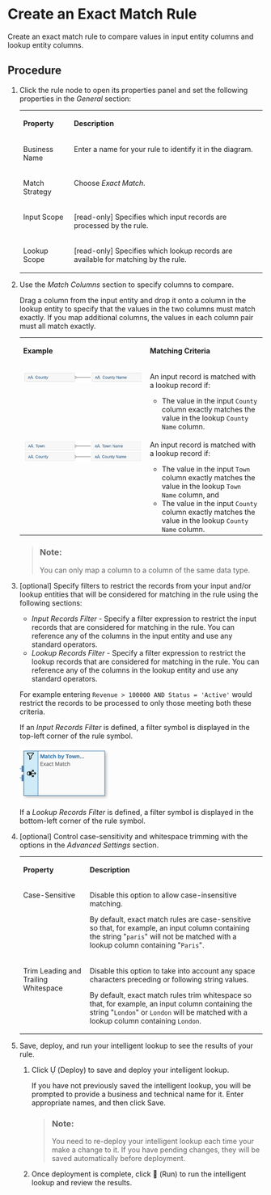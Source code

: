 <!-- loio897d26c3ffe24efaa27cd0d7262a78ad -->

<link rel="stylesheet" type="text/css" href="css/sap-icons.css"/>

# Create an Exact Match Rule

Create an exact match rule to compare values in input entity columns and lookup entity columns.



<a name="loio897d26c3ffe24efaa27cd0d7262a78ad__steps_ysw_pzb_cqb"/>

## Procedure

1.  Click the rule node to open its properties panel and set the following properties in the *General* section:


    <table>
    <tr>
    <th valign="top">

    Property
    
    </th>
    <th valign="top">

    Description
    
    </th>
    </tr>
    <tr>
    <td valign="top">
    
    Business Name
    
    </td>
    <td valign="top">
    
    Enter a name for your rule to identify it in the diagram.
    
    </td>
    </tr>
    <tr>
    <td valign="top">
    
    Match Strategy
    
    </td>
    <td valign="top">
    
    Choose *Exact Match*.
    
    </td>
    </tr>
    <tr>
    <td valign="top">
    
    Input Scope
    
    </td>
    <td valign="top">
    
    \[read-only\] Specifies which input records are processed by the rule.
    
    </td>
    </tr>
    <tr>
    <td valign="top">
    
    Lookup Scope
    
    </td>
    <td valign="top">
    
    \[read-only\] Specifies which lookup records are available for matching by the rule.
    
    </td>
    </tr>
    </table>
    
2.  Use the *Match Columns* section to specify columns to compare.

    Drag a column from the input entity and drop it onto a column in the lookup entity to specify that the values in the two columns must match exactly. If you map additional columns, the values in each column pair must all match exactly.


    <table>
    <tr>
    <th valign="top">

    Example
    
    </th>
    <th valign="top">

    Matching Criteria
    
    </th>
    </tr>
    <tr>
    <td valign="top">
    
    ![](images/Exact_Match_-_One_Column_Pair_54e2255.png)
    
    </td>
    <td valign="top">
    
    An input record is matched with a lookup record if:

    -   The value in the input `County` column exactly matches the value in the lookup `County Name` column.


    
    </td>
    </tr>
    <tr>
    <td valign="top">
    
    ![](images/Exact_Match_-_Two_Column_Pairs_adecfff.png)
    
    </td>
    <td valign="top">
    
    An input record is matched with a lookup record if:

    -   The value in the input `Town` column exactly matches the value in the lookup `Town Name` column, and
    -   The value in the input `County` column exactly matches the value in the lookup `County Name` column.


    
    </td>
    </tr>
    </table>
    
    > ### Note:  
    > You can only map a column to a column of the same data type.

3.  \[optional\] Specify filters to restrict the records from your input and/or lookup entities that will be considered for matching in the rule using the following sections:

    -   *Input Records Filter* - Specify a filter expression to restrict the input records that are considered for matching in the rule. You can reference any of the columns in the input entity and use any standard operators.
    -   *Lookup Records Filter* - Specify a filter expression to restrict the lookup records that are considered for matching in the rule. You can reference any of the columns in the lookup entity and use any standard operators.

    For example entering `Revenue > 100000 AND Status = 'Active'` would restrict the records to be processed to only those meeting both these criteria. 

    If an *Input Records Filter* is defined, a filter symbol is displayed in the top-left corner of the rule symbol.

    ![](images/IL_Rule_Filters_0a48d90.png)

    If a *Lookup Records Filter* is defined, a filter symbol is displayed in the bottom-left corner of the rule symbol.

4.  \[optional\] Control case-sensitivity and whitespace trimming with the options in the *Advanced Settings* section.


    <table>
    <tr>
    <th valign="top">

    Property
    
    </th>
    <th valign="top">

    Description
    
    </th>
    </tr>
    <tr>
    <td valign="top">
    
    Case-Sensitive
    
    </td>
    <td valign="top">
    
    Disable this option to allow case-insensitive matching. 

    By default, exact match rules are case-sensitive so that, for example, an input column containing the string "`paris`" will not be matched with a lookup column containing "`Paris`".
    
    </td>
    </tr>
    <tr>
    <td valign="top">
    
    Trim Leading and Trailing Whitespace 
    
    </td>
    <td valign="top">
    
    Disable this option to take into account any space characters preceding or following string values. 

    By default, exact match rules trim whitespace so that, for example, an input column containing the string "`London`" or `London` will be matched with a lookup column containing `London`.
    
    </td>
    </tr>
    </table>
    
5.  Save, deploy, and run your intelligent lookup to see the results of your rule.

    1.  Click <span class="SAP-icons"></span> \(Deploy\) to save and deploy your intelligent lookup.

        If you have not previously saved the intelligent lookup, you will be prompted to provide a business and technical name for it. Enter appropriate names, and then click Save.

        > ### Note:  
        > You need to re-deploy your intelligent lookup each time your make a change to it. If you have pending changes, they will be saved automatically before deployment.

    2.  Once deployment is complete, click <span class="FPA-icons"></span> \(Run\) to run the intelligent lookup and review the results.



